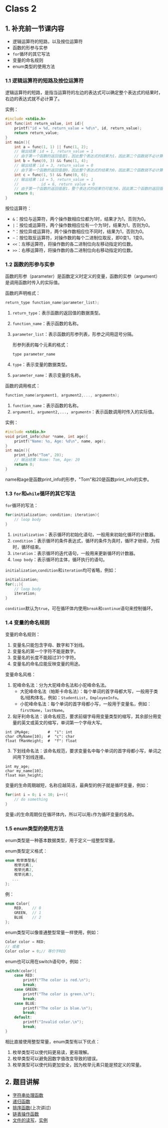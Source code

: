 # Class 2

## 1. 补充前一节课内容

- 逻辑运算符的短路，以及按位运算符
- 函数的形参与实参
- `for`循环的其它写法
- 变量的命名规则
- enum类型的使用方法

### 1.1 逻辑运算符的短路及按位运算符

逻辑运算符的短路，是指当运算符的左边的表达式可以确定整个表达式的结果时，右边的表达式就不必计算了。

实例：

```c
#include <stdio.h>
int func(int return_value, int id){
    printf("id = %d, return_value = %d\n", id, return_value);
    return return_value;
}
int main(){
    int a = func(1, 1) || func(1, 2);
    // 输出结果：id = 1, return_value = 1
    // 由于第一个函数的返回值是1，因此整个表达式的结果为1，因此第二个函数就不必计算了。
    int b = func(0, 3) && func(1, 4);
    // 输出结果：id = 3, return_value = 0
    // 由于第一个函数的返回值是0，因此整个表达式的结果为0，因此第二个函数就不必计算了。
    int c = func(1, 5) && func(0, 6);
    // 输出结果：id = 5, return_value = 1
    //          id = 6, return_value = 0
    // 由于第一个函数的返回值是1，整个表达式的结果仍可能为0，因此第二个函数的返回值也会被计算。
    return 0;
}
```
按位运算符：

- `&`：按位与运算符，两个操作数相应位都为1时，结果才为1，否则为0。
- `|`：按位或运算符，两个操作数相应位有一个为1时，结果为1，否则为0。
- `^`：按位异或运算符，两个操作数相应位不同时，结果为1，否则为0。
- `~`：按位取反运算符，对操作数的每个二进制位取反，即0变1，1变0。
- `<<`：左移运算符，将操作数的各二进制位向左移动指定的位数。
- `>>`：右移运算符，将操作数的各二进制位向右移动指定的位数。

### 1.2 函数的形参与实参

函数的形参（parameter）是函数定义时定义的变量，函数的实参（argument）是调用函数时传入的实际值。

函数的声明格式：

```c
return_type function_name(parameter_list);
```

1. `return_type`：表示函数的返回值的数据类型。
2. `function_name`：表示函数的名称。
3. `parameter_list`：表示函数的形参列表，形参之间用逗号分隔。

   形参列表的每个元素的格式：

   ```c
   type parameter_name
   ```
1. `type`：表示变量的数据类型。
2. `parameter_name`：表示变量的名称。

函数的调用格式：

```c
function_name(argument1, argument2,..., argumentn);
```

1. `function_name`：表示函数的名称。
2. `argument1, argument2,..., argumentn`：表示函数调用时传入的实际值。

实例：

```c
#include <stdio.h>
void print_info(char *name, int age){
    printf("Name: %s, Age: %d\n", name, age);
}
int main(){
    print_info("Tom", 20);
    // 输出结果：Name: Tom, Age: 20
    return 0;
}
```

name和age是函数print_info的形参，"Tom"和20是函数print_info的实参。

### 1.3 `for`和`while`循环的其它写法

`for`循环的写法：

```c
for(initialization; condition; iteration){
    // loop body
}
```

1. `initialization`：表示循环的初始化语句，一般用来初始化循环的计数器。
2. `condition`：表示循环的条件表达式，循环的条件为真时，循环才继续，为假时，循环结束。
3. `iteration`：表示循环的迭代语句，一般用来更新循环的计数器。
4. `loop body`：表示循环的主体，循环执行的语句。

`initialization`,`condition`和`iteration`均可省略，例如：

```c
initialization;
for(;;){
    // loop body
    iteration;
}
```
`condition`默认为`true`，可在循环体内使用`break`和`continue`语句来控制循环。
### 1.4 变量的命名规则

变量的命名规则：

1. 变量名只能包含字母、数字和下划线。
2. 变量名的第一个字符不能是数字。
3. 变量名的长度不能超过31个字符。
4. 变量名的命名应能反映变量的用途。

变量命名风格：

1. 驼峰命名法：分为大驼峰命名法和小驼峰命名法。
   - 大驼峰命名法（帕斯卡命名法）：每个单词的首字母都大写，一般用于类名/结构体名，例如：`StudentList`，`EmployeeInfo`。
   - 小驼峰命名法：每个单词的首字母都小写，一般用于变量名，例如：`firstName`，`lastName`。
2. 匈牙利命名法：该命名规范，要求前缀字母用变量类型的缩写，其余部分用变量的英文或英文的缩写，单词第一个字母大写。
```
int iMyAge;        #  "i": int
char cMyName[10];  #  "c": char
float fManHeight;  #  "f": float
```
3. 下划线命名法：该命名规范，要求变量名中每个单词的首字母都小写，单词之间用下划线连接。
```
int my_age;
char my_name[10];
float man_height;
```

变量的生命周期越短，名称应越简洁，最典型的例子就是循环变量，例如：
```c
for(int i = 0; i < 10; i++){
    // do something
}
```
变量`i`的生命周期仅在循环体内，所以可以用`i`作为循环变量的名称。

### 1.5 enum类型的使用方法

enum类型是一种基本数据类型，用于定义一组整型常量。

enum类型定义格式：

```c
enum 枚举类型名{
    枚举元素1,
    枚举元素2,
    枚举元素3,
   ...
};
```

例：

```c
enum Color{
    RED,    // 0
    GREEN,  // 1
    BLUE    // 2
};
```
enum类型可以像普通整型常量一样使用，例如：

```c
Color color = RED;
// 或者
Color color = 0;// 等价于RED
```
enum也可以用在switch语句中，例如：

```c
switch(color){
    case RED:
        printf("The color is red.\n");
        break;
    case GREEN:
        printf("The color is green.\n");
        break;
    case BLUE:
        printf("The color is blue.\n");
        break;
    default:
        printf("Invalid color.\n");
        break;
}
```
相比直接使用整型常量，enum类型有以下优点：

1. 枚举类型可以使代码更易读，更易理解。
2. 枚举类型可以避免因数字值改变导致的错误。
3. 枚举类型可以使代码更加安全，因为枚举元素只能是预定义的常量。

## 2. 题目讲解

- [字符串处理函数](../Codes/Functions/String_Functions.md)
- [递归函数](../Codes/Functions/Recursion_Functions.md)
- [排序函数](../Codes/Functions/Sort_Functions.md)(上次讲过)
- [链表操作函数](../Codes/Functions/List_Functions.md)
- [文件的读写](https://zh.cppreference.com/w/c/io/fopen)，[实例](../Codes/Usage_Examples/File_Operations.c)